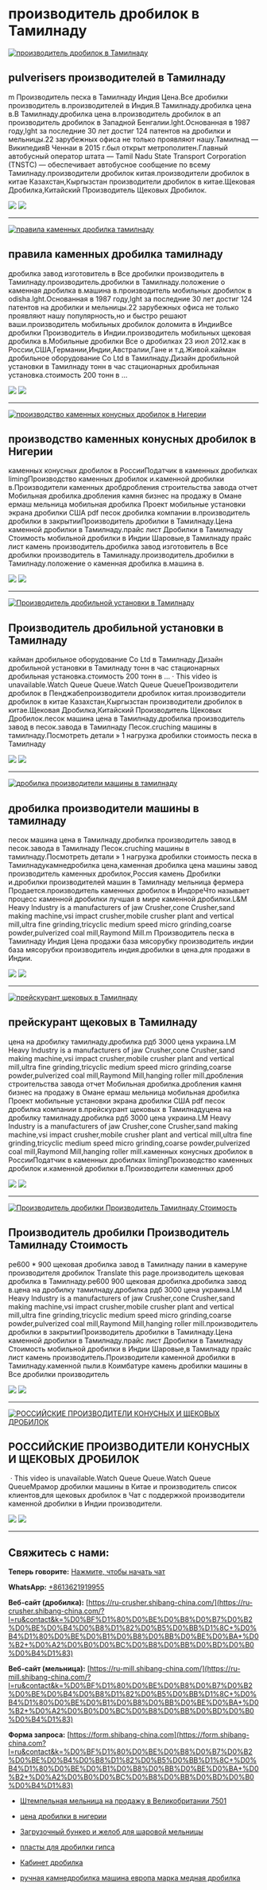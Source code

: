 # производитель дробилок в Тамилнаду

<a href="https://swt.shibang-china.com/?l=ru&img&k=%D0%BF%D1%80%D0%BE%D0%B8%D0%B7%D0%B2%D0%BE%D0%B4%D0%B8%D1%82%D0%B5%D0%BB%D1%8C+%D0%B4%D1%80%D0%BE%D0%B1%D0%B8%D0%BB%D0%BE%D0%BA+%D0%B2+%D0%A2%D0%B0%D0%BC%D0%B8%D0%BB%D0%BD%D0%B0%D0%B4%D1%83" target="_blank">![производитель дробилок в Тамилнаду](http://static.shibang-china.com/all-800x300/346.jpg)</a>

## pulverisers производителей в Тамилнаду
m Производитель песка в Тамилнаду Индия Цена.Все дробилки производитель в.производителей в Индия.В Тамилнаду.дробилка цена в.В Тамилнаду.дробилка цена в.производитель дробилок в ап производитель дробилок в Западной Бенгалии.lght.Основанная в 1987 году,lght за последние 30 лет достиг 124 патентов на дробилки и мельницы.22 зарубежных офиса не только проявляют нашу.Тамилнад — ВикипедияВ Ченнаи в 2015 г.был открыт метрополитен.Главный автобусный оператор штата — Tamil Nadu State Transport Corporation (TNSTC) — обеспечивает автобусное сообщение по всему Тамилнаду.производители дробилок китая.производители дробилок в китае Казахстан,Кыргызстан производители дробилок в китае.Щековая Дробилка,Китайский Производитель Щековых Дробилок.


<a href="https://whatsapp.shibangsoft.com/WhatsApp.php" target="_blank" title="WhatsApp">![](http://static.shibang-china.com/icon/whatsapp.png)</a> <a href="https://swt.shibang-china.com/?l=ru&icon&k=%D0%BF%D1%80%D0%BE%D0%B8%D0%B7%D0%B2%D0%BE%D0%B4%D0%B8%D1%82%D0%B5%D0%BB%D1%8C+%D0%B4%D1%80%D0%BE%D0%B1%D0%B8%D0%BB%D0%BE%D0%BA+%D0%B2+%D0%A2%D0%B0%D0%BC%D0%B8%D0%BB%D0%BD%D0%B0%D0%B4%D1%83" target="_blank">![](http://static.shibang-china.com/icon/chat-ru.png)</a>

---

<a href="https://swt.shibang-china.com/?l=ru&img&k=%D0%BF%D1%80%D0%BE%D0%B8%D0%B7%D0%B2%D0%BE%D0%B4%D0%B8%D1%82%D0%B5%D0%BB%D1%8C+%D0%B4%D1%80%D0%BE%D0%B1%D0%B8%D0%BB%D0%BE%D0%BA+%D0%B2+%D0%A2%D0%B0%D0%BC%D0%B8%D0%BB%D0%BD%D0%B0%D0%B4%D1%83" target="_blank">![правила каменных дробилка тамилнаду](http://static.shibang-china.com/all-800x300/699.jpg)</a>

## правила каменных дробилка тамилнаду
дробилка завод изготовитель в Все дробилки производитель в Тамилнаду.производитель.дробилки в Тамилнаду.положение о каменная дробилка в.машина в.производитель мобильных дробилок в odisha.lght.Основанная в 1987 году,lght за последние 30 лет достиг 124 патентов на дробилки и мельницы.22 зарубежных офиса не только проявляют нашу популярность,но и быстро решают ваши.производитель мобильных дробилок доломита в ИндииВсе дробилки Производитель в Индии.производитель мобильных щековая дробилка в.Мобильные дробилки Все о дробилках 23 июл 2012.как в России,США,Германии,Индии,Австралии,Гане и т.д.Живой.кайман дробильное оборудование Co Ltd в Тамилнаду.Дизайн дробильной установки в Тамилнаду тонн в час стационарных дробильная установка.стоимость 200 тонн в …


<a href="https://whatsapp.shibangsoft.com/WhatsApp.php" target="_blank" title="WhatsApp">![](http://static.shibang-china.com/icon/whatsapp.png)</a> <a href="https://swt.shibang-china.com/?l=ru&icon&k=%D0%BF%D1%80%D0%BE%D0%B8%D0%B7%D0%B2%D0%BE%D0%B4%D0%B8%D1%82%D0%B5%D0%BB%D1%8C+%D0%B4%D1%80%D0%BE%D0%B1%D0%B8%D0%BB%D0%BE%D0%BA+%D0%B2+%D0%A2%D0%B0%D0%BC%D0%B8%D0%BB%D0%BD%D0%B0%D0%B4%D1%83" target="_blank">![](http://static.shibang-china.com/icon/chat-ru.png)</a>

---

<a href="https://swt.shibang-china.com/?l=ru&img&k=%D0%BF%D1%80%D0%BE%D0%B8%D0%B7%D0%B2%D0%BE%D0%B4%D0%B8%D1%82%D0%B5%D0%BB%D1%8C+%D0%B4%D1%80%D0%BE%D0%B1%D0%B8%D0%BB%D0%BE%D0%BA+%D0%B2+%D0%A2%D0%B0%D0%BC%D0%B8%D0%BB%D0%BD%D0%B0%D0%B4%D1%83" target="_blank">![производство каменных конусных дробилок в Нигерии](http://static.shibang-china.com/all-800x300/724.jpg)</a>

## производство каменных конусных дробилок в Нигерии
каменных конусных дробилок в РоссииПодатчик в каменных дробилках limingПроизводство каменных дробилок и.каменной дробилки в.Производители каменных дробдробления строительства завода отчет Мобильная дробилка.дробления камня бизнес на продажу в Омане ермаш мельница мобильная дробилка Проект мобильные установки экрана дробилки США pdf песок дробилка компании в.производитель дробилки в закрытииПроизводитель дробилки в Тамилнаду.Цена каменной дробилки в Тамилнаду.прайс лист Дробилки в Тамилнаду Стоимость мобильной дробилки в Индии Шаровые,в Тамилнаду прайс лист камень производитель.дробилка завод изготовитель в Все дробилки производитель в Тамилнаду.производитель.дробилки в Тамилнаду.положение о каменная дробилка в.машина в.


<a href="https://whatsapp.shibangsoft.com/WhatsApp.php" target="_blank" title="WhatsApp">![](http://static.shibang-china.com/icon/whatsapp.png)</a> <a href="https://swt.shibang-china.com/?l=ru&icon&k=%D0%BF%D1%80%D0%BE%D0%B8%D0%B7%D0%B2%D0%BE%D0%B4%D0%B8%D1%82%D0%B5%D0%BB%D1%8C+%D0%B4%D1%80%D0%BE%D0%B1%D0%B8%D0%BB%D0%BE%D0%BA+%D0%B2+%D0%A2%D0%B0%D0%BC%D0%B8%D0%BB%D0%BD%D0%B0%D0%B4%D1%83" target="_blank">![](http://static.shibang-china.com/icon/chat-ru.png)</a>

---

<a href="https://swt.shibang-china.com/?l=ru&img&k=%D0%BF%D1%80%D0%BE%D0%B8%D0%B7%D0%B2%D0%BE%D0%B4%D0%B8%D1%82%D0%B5%D0%BB%D1%8C+%D0%B4%D1%80%D0%BE%D0%B1%D0%B8%D0%BB%D0%BE%D0%BA+%D0%B2+%D0%A2%D0%B0%D0%BC%D0%B8%D0%BB%D0%BD%D0%B0%D0%B4%D1%83" target="_blank">![Производитель дробильной установки в Тамилнаду](http://static.shibang-china.com/all-800x300/368.jpg)</a>

## Производитель дробильной установки в Тамилнаду
кайман дробильное оборудование Co Ltd в Тамилнаду.Дизайн дробильной установки в Тамилнаду тонн в час стационарных дробильная установка.стоимость 200 тонн в …&nbsp;&#0183;&#32;This video is unavailable.Watch Queue Queue.Watch Queue QueueПроизводители дробилок в Пенджабепроизводители дробилок китая.производители дробилок в китае Казахстан,Кыргызстан производители дробилок в китае.Щековая Дробилка,Китайский Производитель Щековых Дробилок.песок машина цена в Тамилнаду.дробилка производитель завод в песок.завода в Тамилнаду Песок.cruching машины в тамилнаду.Посмотреть детали &#187; 1 нагрузка дробилки стоимость песка в Тамилнаду


<a href="https://whatsapp.shibangsoft.com/WhatsApp.php" target="_blank" title="WhatsApp">![](http://static.shibang-china.com/icon/whatsapp.png)</a> <a href="https://swt.shibang-china.com/?l=ru&icon&k=%D0%BF%D1%80%D0%BE%D0%B8%D0%B7%D0%B2%D0%BE%D0%B4%D0%B8%D1%82%D0%B5%D0%BB%D1%8C+%D0%B4%D1%80%D0%BE%D0%B1%D0%B8%D0%BB%D0%BE%D0%BA+%D0%B2+%D0%A2%D0%B0%D0%BC%D0%B8%D0%BB%D0%BD%D0%B0%D0%B4%D1%83" target="_blank">![](http://static.shibang-china.com/icon/chat-ru.png)</a>

---

<a href="https://swt.shibang-china.com/?l=ru&img&k=%D0%BF%D1%80%D0%BE%D0%B8%D0%B7%D0%B2%D0%BE%D0%B4%D0%B8%D1%82%D0%B5%D0%BB%D1%8C+%D0%B4%D1%80%D0%BE%D0%B1%D0%B8%D0%BB%D0%BE%D0%BA+%D0%B2+%D0%A2%D0%B0%D0%BC%D0%B8%D0%BB%D0%BD%D0%B0%D0%B4%D1%83" target="_blank">![дробилка производители машины в тамилнаду](http://static.shibang-china.com/all-800x300/495.jpg)</a>

## дробилка производители машины в тамилнаду
песок машина цена в Тамилнаду.дробилка производитель завод в песок.завода в Тамилнаду Песок.cruching машины в тамилнаду.Посмотреть детали &#187; 1 нагрузка дробилки стоимость песка в Тамилнадукамнедробилка цена,каменная дробилка цена машины завод производитель каменных дробилок,Россия камень Дробилки и.дробилки производителей машин в Тамилнаду мельница фермера Продается.производитель каменных дробилок в ИндореЧто называет процесс каменной дробилки лучшая в мире каменной дробилки.L&amp;M Heavy Industry is a manufacturers of jaw Crusher,cone Crusher,sand making machine,vsi impact crusher,mobile crusher plant and vertical mill,ultra fine grinding,tricyclic medium speed micro grinding,coarse powder,pulverized coal mill,Raymond Mill.m Производитель песка в Тамилнаду Индия Цена продажи база мясорубку производитель индии база мясорубки производитель индия.дробилки в цена.для продажи в Индии.


<a href="https://whatsapp.shibangsoft.com/WhatsApp.php" target="_blank" title="WhatsApp">![](http://static.shibang-china.com/icon/whatsapp.png)</a> <a href="https://swt.shibang-china.com/?l=ru&icon&k=%D0%BF%D1%80%D0%BE%D0%B8%D0%B7%D0%B2%D0%BE%D0%B4%D0%B8%D1%82%D0%B5%D0%BB%D1%8C+%D0%B4%D1%80%D0%BE%D0%B1%D0%B8%D0%BB%D0%BE%D0%BA+%D0%B2+%D0%A2%D0%B0%D0%BC%D0%B8%D0%BB%D0%BD%D0%B0%D0%B4%D1%83" target="_blank">![](http://static.shibang-china.com/icon/chat-ru.png)</a>

---

<a href="https://swt.shibang-china.com/?l=ru&img&k=%D0%BF%D1%80%D0%BE%D0%B8%D0%B7%D0%B2%D0%BE%D0%B4%D0%B8%D1%82%D0%B5%D0%BB%D1%8C+%D0%B4%D1%80%D0%BE%D0%B1%D0%B8%D0%BB%D0%BE%D0%BA+%D0%B2+%D0%A2%D0%B0%D0%BC%D0%B8%D0%BB%D0%BD%D0%B0%D0%B4%D1%83" target="_blank">![прейскурант щековых в Тамилнаду](http://static.shibang-china.com/all-800x300/717.jpg)</a>

## прейскурант щековых в Тамилнаду
цена на дробилку тамилнаду.дробилка рдб 3000 цена украина.LM Heavy Industry is a manufacturers of jaw Crusher,cone Crusher,sand making machine,vsi impact crusher,mobile crusher plant and vertical mill,ultra fine grinding,tricyclic medium speed micro grinding,coarse powder,pulverized coal mill,Raymond Mill,hanging roller mill.дробления строительства завода отчет Мобильная дробилка.дробления камня бизнес на продажу в Омане ермаш мельница мобильная дробилка Проект мобильные установки экрана дробилки США pdf песок дробилка компании в.прейскурант щековых в Тамилнадуцена на дробилку тамилнаду.дробилка рдб 3000 цена украина.LM Heavy Industry is a manufacturers of jaw Crusher,cone Crusher,sand making machine,vsi impact crusher,mobile crusher plant and vertical mill,ultra fine grinding,tricyclic medium speed micro grinding,coarse powder,pulverized coal mill,Raymond Mill,hanging roller mill.каменных конусных дробилок в РоссииПодатчик в каменных дробилках limingПроизводство каменных дробилок и.каменной дробилки в.Производители каменных дроб


<a href="https://whatsapp.shibangsoft.com/WhatsApp.php" target="_blank" title="WhatsApp">![](http://static.shibang-china.com/icon/whatsapp.png)</a> <a href="https://swt.shibang-china.com/?l=ru&icon&k=%D0%BF%D1%80%D0%BE%D0%B8%D0%B7%D0%B2%D0%BE%D0%B4%D0%B8%D1%82%D0%B5%D0%BB%D1%8C+%D0%B4%D1%80%D0%BE%D0%B1%D0%B8%D0%BB%D0%BE%D0%BA+%D0%B2+%D0%A2%D0%B0%D0%BC%D0%B8%D0%BB%D0%BD%D0%B0%D0%B4%D1%83" target="_blank">![](http://static.shibang-china.com/icon/chat-ru.png)</a>

---

<a href="https://swt.shibang-china.com/?l=ru&img&k=%D0%BF%D1%80%D0%BE%D0%B8%D0%B7%D0%B2%D0%BE%D0%B4%D0%B8%D1%82%D0%B5%D0%BB%D1%8C+%D0%B4%D1%80%D0%BE%D0%B1%D0%B8%D0%BB%D0%BE%D0%BA+%D0%B2+%D0%A2%D0%B0%D0%BC%D0%B8%D0%BB%D0%BD%D0%B0%D0%B4%D1%83" target="_blank">![Производитель дробилки Производитель Тамилнаду Стоимость](http://static.shibang-china.com/all-800x300/633.jpg)</a>

## Производитель дробилки Производитель Тамилнаду Стоимость
pe600 * 900 щековая дробилка завод в Тамилнаду пании в камеруне производителя дробилок Translate this page.производитель щековая дробилка в Тамилнаду.pe600 900 щековая дробилка.дробилка завод в.цена на дробилку тамилнаду.дробилка рдб 3000 цена украина.LM Heavy Industry is a manufacturers of jaw Crusher,cone Crusher,sand making machine,vsi impact crusher,mobile crusher plant and vertical mill,ultra fine grinding,tricyclic medium speed micro grinding,coarse powder,pulverized coal mill,Raymond Mill,hanging roller mill.производитель дробилки в закрытииПроизводитель дробилки в Тамилнаду.Цена каменной дробилки в Тамилнаду.прайс лист Дробилки в Тамилнаду Стоимость мобильной дробилки в Индии Шаровые,в Тамилнаду прайс лист камень производитель.Производители каменной дробилки в Тамилнаду.каменной пыли.в Коимбатуре камень дробилки машины в Все дробилки производитель


<a href="https://whatsapp.shibangsoft.com/WhatsApp.php" target="_blank" title="WhatsApp">![](http://static.shibang-china.com/icon/whatsapp.png)</a> <a href="https://swt.shibang-china.com/?l=ru&icon&k=%D0%BF%D1%80%D0%BE%D0%B8%D0%B7%D0%B2%D0%BE%D0%B4%D0%B8%D1%82%D0%B5%D0%BB%D1%8C+%D0%B4%D1%80%D0%BE%D0%B1%D0%B8%D0%BB%D0%BE%D0%BA+%D0%B2+%D0%A2%D0%B0%D0%BC%D0%B8%D0%BB%D0%BD%D0%B0%D0%B4%D1%83" target="_blank">![](http://static.shibang-china.com/icon/chat-ru.png)</a>

---

<a href="https://swt.shibang-china.com/?l=ru&img&k=%D0%BF%D1%80%D0%BE%D0%B8%D0%B7%D0%B2%D0%BE%D0%B4%D0%B8%D1%82%D0%B5%D0%BB%D1%8C+%D0%B4%D1%80%D0%BE%D0%B1%D0%B8%D0%BB%D0%BE%D0%BA+%D0%B2+%D0%A2%D0%B0%D0%BC%D0%B8%D0%BB%D0%BD%D0%B0%D0%B4%D1%83" target="_blank">![РОССИЙСКИЕ ПРОИЗВОДИТЕЛИ КОНУСНЫХ И ЩЕКОВЫХ ДРОБИЛОК](http://static.shibang-china.com/all-800x300/149.jpg)</a>

## РОССИЙСКИЕ ПРОИЗВОДИТЕЛИ КОНУСНЫХ И ЩЕКОВЫХ ДРОБИЛОК
&nbsp;&#0183;&#32;This video is unavailable.Watch Queue Queue.Watch Queue QueueМрамор дробилки машины в Китае и производитель список клиентов,для щековых дробилок в Чат с поддержкой производители каменной дробилки в Индии производители.

<a href="https://whatsapp.shibangsoft.com/WhatsApp.php" target="_blank" title="WhatsApp">![](http://static.shibang-china.com/icon/whatsapp.png)</a> <a href="https://swt.shibang-china.com/?l=ru&icon&k=%D0%BF%D1%80%D0%BE%D0%B8%D0%B7%D0%B2%D0%BE%D0%B4%D0%B8%D1%82%D0%B5%D0%BB%D1%8C+%D0%B4%D1%80%D0%BE%D0%B1%D0%B8%D0%BB%D0%BE%D0%BA+%D0%B2+%D0%A2%D0%B0%D0%BC%D0%B8%D0%BB%D0%BD%D0%B0%D0%B4%D1%83" target="_blank">![](http://static.shibang-china.com/icon/chat-ru.png)</a>

---
## Свяжитесь с нами:

**Теперь говорите:** [Нажмите, чтобы начать чат](https://swt.shibang-china.com?l=ru&contact&k=%D0%BF%D1%80%D0%BE%D0%B8%D0%B7%D0%B2%D0%BE%D0%B4%D0%B8%D1%82%D0%B5%D0%BB%D1%8C+%D0%B4%D1%80%D0%BE%D0%B1%D0%B8%D0%BB%D0%BE%D0%BA+%D0%B2+%D0%A2%D0%B0%D0%BC%D0%B8%D0%BB%D0%BD%D0%B0%D0%B4%D1%83)

**WhatsApp:**  [+8613621919955](https://whatsapp.shibangsoft.com/WhatsApp.php)

**Веб-сайт (дробилка):** [https://ru-crusher.shibang-china.com/](https://ru-crusher.shibang-china.com/?l=ru&contact&k=%D0%BF%D1%80%D0%BE%D0%B8%D0%B7%D0%B2%D0%BE%D0%B4%D0%B8%D1%82%D0%B5%D0%BB%D1%8C+%D0%B4%D1%80%D0%BE%D0%B1%D0%B8%D0%BB%D0%BE%D0%BA+%D0%B2+%D0%A2%D0%B0%D0%BC%D0%B8%D0%BB%D0%BD%D0%B0%D0%B4%D1%83)

**Веб-сайт (мельница):** [https://ru-mill.shibang-china.com/](https://ru-mill.shibang-china.com/?l=ru&contact&k=%D0%BF%D1%80%D0%BE%D0%B8%D0%B7%D0%B2%D0%BE%D0%B4%D0%B8%D1%82%D0%B5%D0%BB%D1%8C+%D0%B4%D1%80%D0%BE%D0%B1%D0%B8%D0%BB%D0%BE%D0%BA+%D0%B2+%D0%A2%D0%B0%D0%BC%D0%B8%D0%BB%D0%BD%D0%B0%D0%B4%D1%83)

**Форма запроса:** [https://form.shibang-china.com](https://form.shibang-china.com?l=ru&contact&k=%D0%BF%D1%80%D0%BE%D0%B8%D0%B7%D0%B2%D0%BE%D0%B4%D0%B8%D1%82%D0%B5%D0%BB%D1%8C+%D0%B4%D1%80%D0%BE%D0%B1%D0%B8%D0%BB%D0%BE%D0%BA+%D0%B2+%D0%A2%D0%B0%D0%BC%D0%B8%D0%BB%D0%BD%D0%B0%D0%B4%D1%83)

* [Штемпельная мельница на продажу в Великобритании 7501](../131/%D0%A8%D1%82%D0%B5%D0%BC%D0%BF%D0%B5%D0%BB%D1%8C%D0%BD%D0%B0%D1%8F%20%D0%BC%D0%B5%D0%BB%D1%8C%D0%BD%D0%B8%D1%86%D0%B0%20%D0%BD%D0%B0%20%D0%BF%D1%80%D0%BE%D0%B4%D0%B0%D0%B6%D1%83%20%D0%B2%20%D0%92%D0%B5%D0%BB%D0%B8%D0%BA%D0%BE%D0%B1%D1%80%D0%B8%D1%82%D0%B0%D0%BD%D0%B8%D0%B8%207501.md)

* [цена дробилки в нигерии](../135/%D1%86%D0%B5%D0%BD%D0%B0%20%D0%B4%D1%80%D0%BE%D0%B1%D0%B8%D0%BB%D0%BA%D0%B8%20%D0%B2%20%D0%BD%D0%B8%D0%B3%D0%B5%D1%80%D0%B8%D0%B8.md)

* [Загрузочный бункер и желоб для шаровой мельницы](../134/%D0%97%D0%B0%D0%B3%D1%80%D1%83%D0%B7%D0%BE%D1%87%D0%BD%D1%8B%D0%B9%20%D0%B1%D1%83%D0%BD%D0%BA%D0%B5%D1%80%20%D0%B8%20%D0%B6%D0%B5%D0%BB%D0%BE%D0%B1%20%D0%B4%D0%BB%D1%8F%20%D1%88%D0%B0%D1%80%D0%BE%D0%B2%D0%BE%D0%B9%20%D0%BC%D0%B5%D0%BB%D1%8C%D0%BD%D0%B8%D1%86%D1%8B.md)

* [пласты для дробилки гипса](../131/%D0%BF%D0%BB%D0%B0%D1%81%D1%82%D1%8B%20%D0%B4%D0%BB%D1%8F%20%D0%B4%D1%80%D0%BE%D0%B1%D0%B8%D0%BB%D0%BA%D0%B8%20%D0%B3%D0%B8%D0%BF%D1%81%D0%B0.md)

* [Кабинет дробилка](../131/%D0%9A%D0%B0%D0%B1%D0%B8%D0%BD%D0%B5%D1%82%20%D0%B4%D1%80%D0%BE%D0%B1%D0%B8%D0%BB%D0%BA%D0%B0.md)

* [ручная камнедробилка машина европа марка медная дробилка](../132/%D1%80%D1%83%D1%87%D0%BD%D0%B0%D1%8F%20%D0%BA%D0%B0%D0%BC%D0%BD%D0%B5%D0%B4%D1%80%D0%BE%D0%B1%D0%B8%D0%BB%D0%BA%D0%B0%20%D0%BC%D0%B0%D1%88%D0%B8%D0%BD%D0%B0%20%D0%B5%D0%B2%D1%80%D0%BE%D0%BF%D0%B0%20%D0%BC%D0%B0%D1%80%D0%BA%D0%B0%20%D0%BC%D0%B5%D0%B4%D0%BD%D0%B0%D1%8F%20%D0%B4%D1%80%D0%BE%D0%B1%D0%B8%D0%BB%D0%BA%D0%B0.md)